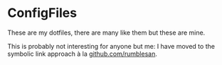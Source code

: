 ConfigFiles
===========

These are my dotfiles, there are many like them but these are mine.

This is probably not interesting for anyone but me: I have moved to the symbolic link approach à la [github.com/rumblesan](http://github.com/rumblesan/dotfiles). 
